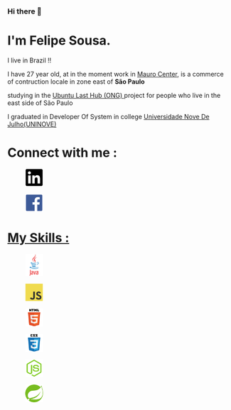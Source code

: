### Hi there 👋

<!--
**FelipeSdsilva/FelipeSdSilva** is a ✨ _special_ ✨ repository because its `README.md` (this file) appears on your GitHub profile.

Here are some ideas to get you started:

- 🔭 I’m currently working on ...
 🌱 I’m currently learning ...
- 👯 I’m looking to collaborate on ...
- 🤔 I’m looking for help with ...
- 💬 Ask me about ...
- 📫 How to reach me: ...
- 😄 Pronouns: ...
- ⚡ Fun fact: ...
-->
<body>
 <h1>I'm Felipe Sousa.</h1>
 <p>I live in Brazil !!</p>
 <p>I have 27 year old, at in the moment  work in <a href="https://www.maurocenter.com.br/"> Mauro Center</a>, is a commerce of contruction locale in zone east of <strong>São Paulo</strong></p>
 <p>studying in the <a href="https://ubuntulasthubedu.netlify.app/">Ubuntu Last Hub (ONG) </a> project for people who live in the east side of São Paulo</p>
 <p>I graduated in Developer Of System in college <a href="https://www.uninove.br/">Universidade Nove De Julho(UNINOVE)</a></p>

 <h1>Connect with me :</h1>
  <figure>
    <a href="https://www.linkedin.com/in/felipe-sousa-340748118/">
       <img width= 40 height=40 src="https://raw.githubusercontent.com/devicons/devicon/master/icons/linkedin/linkedin-plain.svg" alt="linkedin-Felipe" href="https://www.linkedin.com/in/felipe-sousa-340748118/">
    </a>
 </figure>
 <figure>
    <a href="https://www.facebook.com/Felipe.fps09/">
     <img width= 40 height=40 src="https://raw.githubusercontent.com/devicons/devicon/master/icons/facebook/facebook-plain.svg"alt="facebook-felipe"?
    </a>
 </figure>
 <h1>My Skills :</h1>
 <figure>
    <img width= 40 height=50 src="https://raw.githubusercontent.com/devicons/devicon/master/icons/java/java-original-wordmark.svg"> 
 </figure>
 <figure>
    <img width=40 heigth=50 src="https://raw.githubusercontent.com/devicons/devicon/master/icons/javascript/javascript-original.svg">
 </figure>
 <figure>
   <img width=40 heigth=50 src="https://raw.githubusercontent.com/devicons/devicon/master/icons/html5/html5-original-wordmark.svg">
 </figure>
  <figure>
   <img width=40 heigth=50 src="https://raw.githubusercontent.com/devicons/devicon/master/icons/css3/css3-original-wordmark.svg">
 </figure>
  <figure>
   <img width=40 heigth=50 src="https://raw.githubusercontent.com/devicons/devicon/master/icons/nodejs/nodejs-original.svg">
 </figure>
   <figure>
   <img width=40 heigth=50 src="https://raw.githubusercontent.com/devicons/devicon/master/icons/spring/spring-original.svg">
 </figure>
</body>
